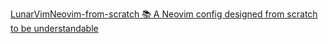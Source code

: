 [LunarVimNeovim-from-scratch 📚 A Neovim config designed from scratch to be understandable](https://github.com/LunarVim/Neovim-from-scratch)